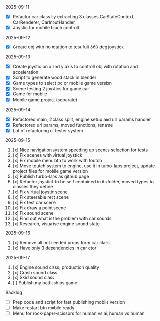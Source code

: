 2025-09-11
- [x] Refactor car class by extracting 3 classes CarStateContext, CarRenderer, CarInputHandler
- [x] Joystic for mobile touch controll

2025-09-12
- [x] Create obj with no rotation to test full 360 deg joystick

2025-09-13
- [x] Create joystic on x and y axis to controll obj with rotation and acceleration
- [x] Script to generate wood stack in blender 
- [x] Game types to select pc or mobile game version
- [x] Scene testing 2 joystics for game car
- [x] Game for mobile
- [x] Mobile game project (separate)

2025-09-14
- [x] Refactored main, 2 class split, engine setup and url params handler
- [x] Refactored url params, moved functions, rename
- [x] Lot of refactoring of tester system

2025-09-15
1.  [x] Nice navigation system speeding up scenes selection for tests  
2.  [x] Fix scenes with virtual joystick
3.  [x] Fix mobile menu btn to work with toutch
4.  [x] Move toutch system to engine, use it in turbo-laps project, update project files for mobile game version
5.  [x] Publish turbo-laps as github page
6.  [x] Refactor joystick to be self contained in its folder, moved types to classes they define
7.  [x] Fix virtual joystic scene
8.  [x] Fix steerable rect scene
9.  [x] Fix test car scene
10. [x] Fix draw a point scene
11. [x] Fix sound scene
12. [x] Find out what is the problem with car sounds
13. [x] Research, visualise engine sound state

2025-09-16
1. [x] Remove all not needed props form car class
2. [x] Have only 3 dependencies in car ctor

2025-09-17
1. [x] Engine sound class, production quality
2. [x] Crash sound class
3. [x] Skid sound class
4. [ ] Publish my battleships game

Backlog
- [ ] Prep code and script for fast publishing mobile version
- [ ] Make restart btn mobile ready
- [ ] Menu for rock-paper-scissors for human vs ai, human vs human
